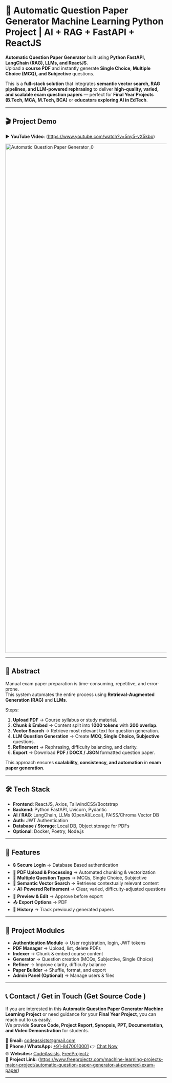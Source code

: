 # 📝 Automatic Question Paper Generator Machine Learning Python Project | AI + RAG + FastAPI + ReactJS

**Automatic Question Paper Generator** built using **Python FastAPI, LangChain (RAG), LLMs, and ReactJS**.  
Upload a **course PDF** and instantly generate **Single Choice, Multiple Choice (MCQ), and Subjective** questions.  

This is a **full-stack solution** that integrates **semantic vector search, RAG pipelines, and LLM-powered rephrasing** to deliver **high-quality, varied, and scalable exam question papers** — perfect for **Final Year Projects (B.Tech, MCA, M.Tech, BCA)** or **educators exploring AI in EdTech**.  

---

## 🎬 Project Demo  
▶️ **YouTube Video**: (https://www.youtube.com/watch?v=5ny5-vX5kbo)  

<img width="1854" height="1590" alt="Automatic Question Paper Generator_0" src="https://github.com/user-attachments/assets/8f788c32-bb08-41aa-b135-498e73e0b0b0" />

---

## 📖 Abstract  

Manual exam paper preparation is time-consuming, repetitive, and error-prone.  
This system automates the entire process using **Retrieval-Augmented Generation (RAG)** and **LLMs**.  

Steps:  
1. **Upload PDF** → Course syllabus or study material.  
2. **Chunk & Embed** → Content split into **1000 tokens** with **200 overlap**.  
3. **Vector Search** → Retrieve most relevant text for question generation.  
4. **LLM Question Generation** → Create **MCQ, Single Choice, Subjective** questions.  
5. **Refinement** → Rephrasing, difficulty balancing, and clarity.  
6. **Export** → Download **PDF / DOCX / JSON** formatted question paper.  

This approach ensures **scalability, consistency, and automation** in **exam paper generation**.  

---

## 🛠️ Tech Stack  

- **Frontend**: ReactJS, Axios, TailwindCSS/Bootstrap  
- **Backend**: Python FastAPI, Uvicorn, Pydantic  
- **AI / RAG**: LangChain, LLMs (OpenAI/Local), FAISS/Chroma Vector DB  
- **Auth**: JWT Authentication  
- **Database / Storage**: Local DB, Object storage for PDFs  
- **Optional**: Docker, Poetry, Node.js  

---

## 🚀 Features  

- 🔒 **Secure Login** → Database Based authentication  
- 📂 **PDF Upload & Processing** → Automated chunking & vectorization  
- 🎯 **Multiple Question Types** → MCQs, Single Choice, Subjective  
- 🧠 **Semantic Vector Search** → Retrieves contextually relevant content  
- ⚡ **AI-Powered Refinement** → Clear, varied, difficulty-adjusted questions  
- 📑 **Preview & Edit** → Approve before export  
- 📤 **Export Options** → PDF
- 📜 **History** → Track previously generated papers  

---

## 📂 Project Modules  

- **Authentication Module** → User registration, login, JWT tokens  
- **PDF Manager** → Upload, list, delete PDFs  
- **Indexer** → Chunk & embed course content  
- **Generator** → Question creation (MCQs, Subjective, Single Choice)  
- **Refiner** → Improve clarity, difficulty balance  
- **Paper Builder** → Shuffle, format, and export  
- **Admin Panel (Optional)** → Manage users & files  

---

## 📞 Contact / Get in Touch (Get Source Code ) 

If you are interested in this **Automatic Question Paper Generator Machine Learning Project** or need guidance for your **Final Year Project**, you can reach out to us easily.  
We provide **Source Code, Project Report, Synopsis, PPT, Documentation, and Video Demonstration** for students.  

📩 **Email:** [codeassists@gmail.com](mailto:codeassists@gmail.com)  
📱 **Phone / WhatsApp:** [+91-8470010001](https://wa.me/918470010001?text=Hello%20Team%2C%20I%20got%20your%20contact%20from%20GitHub%20and%20want%20to%20know%20about%20a%20project) 👉 [Chat Now](https://wa.me/918470010001?text=Hello%20Team%2C%20I%20got%20your%20contact%20from%20GitHub%20and%20want%20to%20know%20about%20a%20project)    
🌐 **Websites:**   [CodeAssists](http://codeassists.com/), [FreeProjectz](https://www.freeprojectz.com/)  
📌 **Project Link:** (https://www.freeprojectz.com/machine-learning-projects-major-project/automatic-question-paper-generator-ai-powered-exam-paper)

---
